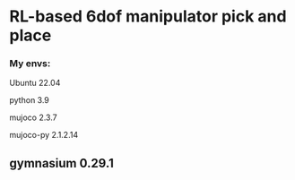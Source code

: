 # RL-based 6dof manipulator pick and place


### My envs:
Ubuntu 22.04

python 3.9

mujoco 2.3.7

mujoco-py 2.1.2.14

gymnasium 0.29.1
---
